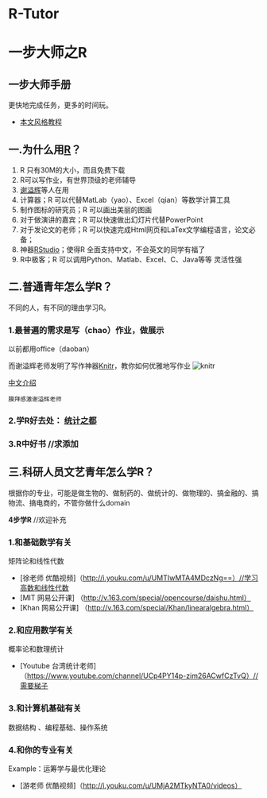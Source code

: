 R-Tutor
=======

#  一步大师之R
## 一步大师手册

 更快地完成任务，更多的时间玩。
 
* [本文风格教程](https://github.com/harryprince/R-Tutor/tree/master/R-MarkDown)

## 一.为什么用[R](http://mirror.bjtu.edu.cn/cran/)？

1. R 只有30M的大小，而且免费下载
2. R可以写作业，有世界顶级的老师辅导
3. [谢溢辉](https://github.com/yihui/yihui.github.com)等人在用
4. 计算器；R 可以代替MatLab（yao）、Excel（qian）等数学计算工具
5. 制作图标的研究员；R 可以画出美丽的图画
6. 对于做演讲的嘉宾；R 可以快速做出幻灯片代替PowerPoint
7. 对于发论文的老师；R 可以快速完成Html网页和LaTex文学编程语言，论文必备；
8. 神器[RStudio](http://www.rstudio.com/products/rstudio/download/)；使得R 全面支持中文，不会英文的同学有福了
9. R中极客；R 可以调用Python、Matlab、Excel、C、Java等等 灵活性强

## 二.普通青年怎么学R？

不同的人，有不同的理由学习R。

### 1.最普遍的需求是写（chao）作业，做展示
以前都用office（daoban）

而谢溢辉老师发明了写作神器[Knitr](http://yihui.name/knitr/)，教你如何优雅地写作业
![knitr](http://yihui.name/knitr/images/knit-logo.png)

[中文介绍]( http://cos.name/tag/knitr/)

```
膜拜感激谢溢辉老师
```

### 2.学R好去处：  [统计之都](http://cos.name)


### 3.R中好书 //求添加

## 三.科研人员文艺青年怎么学R？

根据你的专业，可能是做生物的、做制药的、做统计的、做物理的、搞金融的、搞物流、搞电商的，不管你做什么domain

**4步学R**   //欢迎补充

### 1.和基础数学有关

矩阵论和线性代数
* [徐老师 优酷视频]（http://i.youku.com/u/UMTIwMTA4MDczNg==）//学习高数和线性代数
* [MIT 网易公开课] （http://v.163.com/special/opencourse/daishu.html）
* [Khan 网易公开课] （http://v.163.com/special/Khan/linearalgebra.html）

### 2.和应用数学有关

 概率论和数理统计
* [Youtube 台湾统计老师] （https://www.youtube.com/channel/UCp4PY14p-zim26ACwfCzTvQ）//需要梯子

### 3.和计算机基础有关

数据结构 、编程基础、操作系统 

### 4.和你的专业有关

Example：运筹学与最优化理论 

* [游老师 优酷视频]（http://i.youku.com/u/UMjA2MTkyNTA0/videos）



